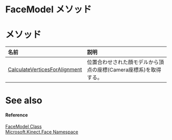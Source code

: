 FaceModel メソッド  
=================  

<span id="publicmethodsSection"></span>

メソッド
=======  

<table>
<colgroup>
<col width="30%" />
<col width="60%" />
</colgroup>
<thead>
<tr class="header">
<th align="left">名前</th>
<th align="left">説明</th>
</tr>
</thead>
<tbody>
<tr class="odd">
<td align="left"><a href="FaceModel_Class/Methods/CalculateVerticesForAlignm.md">CalculateVerticesForAlignment</a></td>
<td align="left">位置合わせされた顔モデルから頂点の座標(Camera座標系)を取得する。</td>
</tr>
</tbody>
</table>

<span id="ID4EI"></span>

See also  
========  

<span id="ID4EK"></span>
#### Reference  

[FaceModel Class](../FaceModel_Class.md)  
 [Microsoft.Kinect.Face Namespace](../../Kinect.Face.md)  



<!--Please do not edit the data in the comment block below.-->
<!--
TOCTitle : FaceModel Methods
RLTitle : FaceModel Methods
KeywordK : FaceModel class, methods
KeywordA : Methods.T:Microsoft.Kinect.Face.FaceModel
AssetID : Methods.T:Microsoft.Kinect.Face.FaceModel
Locale : en-us
CommunityContent : 1
TargetOS : Windows
TopicType : kbSyntax
DocSet : K4Wv2
ProjType : K4Wv2Proj
Technology : Kinect for Windows
Product : Kinect for Windows SDK v2
productversion : 20
-->
